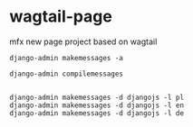 # wagtail-page
mfx new page project based on wagtail

```
django-admin makemessages -a

django-admin compilemessages


django-admin makemessages -d djangojs -l pl
django-admin makemessages -d djangojs -l en
django-admin makemessages -d djangojs -l de
```

